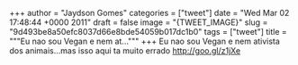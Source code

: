 
+++
author = "Jaydson Gomes"
categories = ["tweet"]
date = "Wed Mar 02 17:48:44 +0000 2011"
draft = false
image = "{TWEET_IMAGE}"
slug = "9d493be8a50efc8037d66e8bde54059b017dc1b0"
tags = ["tweet"]
title = """Eu nao sou Vegan e nem at..."""
+++
Eu nao sou Vegan e nem ativista dos animais...mas isso aqui ta muito errado http://goo.gl/z1jXe
